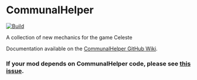 # CommunalHelper
[![Build](https://github.com/CommunalHelper/CommunalHelper/actions/workflows/build-push.yml/badge.svg)](https://github.com/CommunalHelper/CommunalHelper/actions/workflows/build-push.yml)

A collection of new mechanics for the game Celeste

Documentation available on the [CommunalHelper GitHub Wiki](https://github.com/CommunalHelper/CommunalHelper/wiki).

### If your mod depends on CommunalHelper code, please see [this issue](https://github.com/CommunalHelper/CommunalHelper/issues/56).
